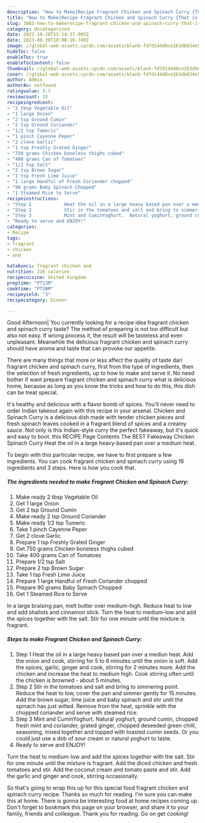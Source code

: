 ```yaml
---
description: "How to Make|Recipe Fragrant Chicken and Spinach Curry {That is Delicious"
title: "How to Make|Recipe Fragrant Chicken and Spinach Curry {That is Delicious"
slug: 1083-how-to-makerecipe-fragrant-chicken-and-spinach-curry-that-is-delicious
category: Uncategorized
date: 2022-10-28T15:14:37.095Z
date: 2023-08-30T18:00:10.740Z
image: //global-web-assets.cpcdn.com/assets/blank-fd7d144d8ce163db654e5a02c40b08a2775adb7897d16e4062681dc7e1b2800f.png
hideToc: false
enableToc: true
enableTocContent: false
thumbnail: //global-web-assets.cpcdn.com/assets/blank-fd7d144d8ce163db654e5a02c40b08a2775adb7897d16e4062681dc7e1b2800f.png
cover: //global-web-assets.cpcdn.com/assets/blank-fd7d144d8ce163db654e5a02c40b08a2775adb7897d16e4062681dc7e1b2800f.png
author: Admin
authorAv: notfound
ratingvalue: 3.7
reviewcount: 15
recipeingredient:
- "2 tbsp Vegetable Oil"
- "1 large Onion"
- "2 tsp Ground Cumin"
- "2 tsp Ground Coriander"
- "1/2 tsp Tumeric"
- "1 pinch Cayenne Peper"
- "2 clove Garlic"
- "1 tsp Freshly Grated Ginger"
- "750 grams Chicken boneless thighs cubed"
- "400 grams Can of Tomatoes"
- "1/2 tsp Salt"
- "2 tsp Brown Sugar"
- "1 tsp Fresh Lime Juice"
- "1 large Handful of Fresh Coriander chopped"
- "90 grams Baby Spinach Chopped"
- "1 Steamed Rice to Serve"
recipeinstructions:
- "Step 1            Heat the oil in a large heavy based pan over a mediun heat.  Add the onion and cook, stirring for 5 to 6 minutes until the onion is soft.  Add the spices, garlic, ginger and cook, stirring for 2 minutes more.  Add the chicken and increase the heat to medium high.  Cook stirring often until the chicken is browned - about 5 minutes."
- "Step 2            Stir in the tomatoes and salt and bring to simmering point.  Reduce the heat to low, cover the pan and simmer gently for 15 minutes.  Add the brown sugar, lime juice and baby spinach and stir until the spinach has just wilted.  Remove from the heat, sprinkle with the chopped coriander and serve with steamed rice."
- "Step 3            Mint and CuminYoghurt.  Natural yoghurt, ground cumin, chopped fresh mint and coriander, grated ginger, chopped deseeded green chilli, seasoning, mixed together and topped with toasted cumin seeds.   Or you could just use a dob of sour cream or natural yoghurt to taste."
- "Ready to serve and ENJOY!"
categories:
- Recipe
tags:
- fragrant
- chicken
- and

katakunci: fragrant chicken and 
nutrition: 216 calories
recipecuisine: United Kingdom
preptime: "PT13M"
cooktime: "PT30M"
recipeyield: "3"
recipecategory: Dinner

---
```



Good Afternoon| You currently looking for a recipe idea fragrant chicken and spinach curry taste? The method of preparing is not too difficult but also not easy. If wrong process it, the result will be tasteless and even unpleasant. Meanwhile the delicious fragrant chicken and spinach curry should have aroma and taste that can provoke our appetite.






There are many things that more or less affect the quality of taste dari fragrant chicken and spinach curry, first from the type of ingredients, then the selection of fresh ingredients, up to how to make and serve it. No need bother if want prepare fragrant chicken and spinach curry what is delicious home, because as long as you know the tricks and how to do this, this dish can be treat special.


It&#39;s healthy and delicious with a flavor bomb of spices. You&#39;ll never need to order Indian takeout again with this recipe in your arsenal. Chicken and Spinach Curry is a delicious dish made with tender chicken pieces and fresh spinach leaves cooked in a fragrant blend of spices and a creamy sauce. Not only is this Indian-style curry the perfect fakeaway, but it&#39;s quick and easy to boot. this RECIPE Page Contents The BEST Fakeaway Chicken Spinach Curry Heat the oil in a large heavy-based pan over a medium heat.


To begin with this particular recipe, we have to first prepare a few ingredients. You can cook fragrant chicken and spinach curry using 16 ingredients and 3 steps. Here is how you cook that.

<!--inarticleads1-->

##### The ingredients needed to make Fragrant Chicken and Spinach Curry:

1. Make ready 2 tbsp Vegetable Oil
1. Get 1 large Onion
1. Get 2 tsp Ground Cumin
1. Make ready 2 tsp Ground Coriander
1. Make ready 1/2 tsp Tumeric
1. Take 1 pinch Cayenne Peper
1. Get 2 clove Garlic
1. Prepare 1 tsp Freshly Grated Ginger
1. Get 750 grams Chicken boneless thighs cubed
1. Take 400 grams Can of Tomatoes
1. Prepare 1/2 tsp Salt
1. Prepare 2 tsp Brown Sugar
1. Take 1 tsp Fresh Lime Juice
1. Prepare 1 large Handful of Fresh Coriander chopped
1. Prepare 90 grams Baby Spinach Chopped
1. Get 1 Steamed Rice to Serve


In a large braising pan, melt butter over medium-high. Reduce heat to low and add shallots and cinnamon stick. Turn the heat to medium-low and add the spices together with the salt. Stir for one minute until the mixture is fragrant. 

<!--inarticleads2-->

##### Steps to make Fragrant Chicken and Spinach Curry:

1. Step 1            Heat the oil in a large heavy based pan over a mediun heat.  Add the onion and cook, stirring for 5 to 6 minutes until the onion is soft.  Add the spices, garlic, ginger and cook, stirring for 2 minutes more.  Add the chicken and increase the heat to medium high.  Cook stirring often until the chicken is browned - about 5 minutes.
1. Step 2            Stir in the tomatoes and salt and bring to simmering point.  Reduce the heat to low, cover the pan and simmer gently for 15 minutes.  Add the brown sugar, lime juice and baby spinach and stir until the spinach has just wilted.  Remove from the heat, sprinkle with the chopped coriander and serve with steamed rice.
1. Step 3            Mint and CuminYoghurt.  Natural yoghurt, ground cumin, chopped fresh mint and coriander, grated ginger, chopped deseeded green chilli, seasoning, mixed together and topped with toasted cumin seeds.   Or you could just use a dob of sour cream or natural yoghurt to taste.
1. Ready to serve and ENJOY!

Turn the heat to medium-low and add the spices together with the salt. Stir for one minute until the mixture is fragrant. Add the diced chicken and fresh tomatoes and stir. Add the coconut cream and tomato paste and stir. Add the garlic and ginger and cook, stirring occasionally. 

So that's going to wrap this up for this special food fragrant chicken and spinach curry recipe. Thanks so much for reading. I'm sure you can make this at home. There is gonna be interesting food at home recipes coming up. Don't forget to bookmark this page on your browser, and share it to your family, friends and colleague. Thank you for reading. Go on get cooking!
